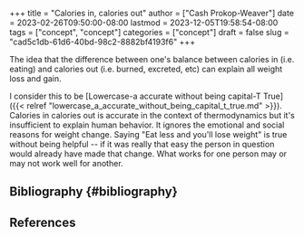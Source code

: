+++
title = "Calories in, calories out"
author = ["Cash Prokop-Weaver"]
date = 2023-02-26T09:50:00-08:00
lastmod = 2023-12-05T19:58:54-08:00
tags = ["concept", "concept"]
categories = ["concept"]
draft = false
slug = "cad5c1db-61d6-40bd-98c2-8882bf4193f6"
+++

The idea that the difference between one's balance between calories in (i.e. eating) and calories out (i.e. burned, excreted, etc) can explain all weight loss and gain.

I consider this to be [Lowercase-a accurate without being capital-T True]({{< relref "lowercase_a_accurate_without_being_capital_t_true.md" >}}). Calories in calories out is accurate in the context of thermodynamics but it's insufficient to explain human behavior. It ignores the emotional and social reasons for weight change. Saying "Eat less and you'll lose weight" is true without being helpful -- if it was really that easy the person in question would already have made that change. What works for one person may or may not work well for another.


## Bibliography {#bibliography}

## References

<style>.csl-entry{text-indent: -1.5em; margin-left: 1.5em;}</style><div class="csl-bib-body">
</div>
